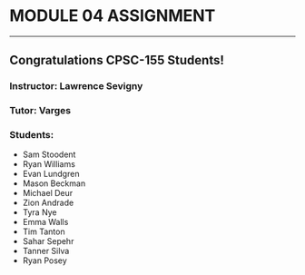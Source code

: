 # MODULE 04 ASSIGNMENT
---  
## Congratulations CPSC-155 Students!
  
### Instructor: Lawrence Sevigny
### Tutor: Varges  
### Students:
* Sam Stoodent
* Ryan Williams
* Evan Lundgren
* Mason Beckman
* Michael Deur
* Zion Andrade
* Tyra Nye
* Emma Walls
* Tim Tanton
* Sahar Sepehr
* Tanner Silva
* Ryan Posey
